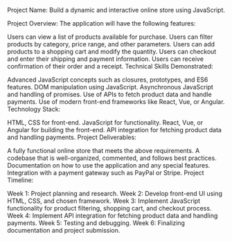 Project Name: Build a dynamic and interactive online store using JavaScript.

Project Overview: The application will have the following features:

Users can view a list of products available for purchase.
Users can filter products by category, price range, and other parameters.
Users can add products to a shopping cart and modify the quantity.
Users can checkout and enter their shipping and payment information.
Users can receive confirmation of their order and a receipt.
Technical Skills Demonstrated:

Advanced JavaScript concepts such as closures, prototypes, and ES6 features.
DOM manipulation using JavaScript.
Asynchronous JavaScript and handling of promises.
Use of APIs to fetch product data and handle payments.
Use of modern front-end frameworks like React, Vue, or Angular.
Technology Stack:

HTML, CSS for front-end.
JavaScript for functionality.
React, Vue, or Angular for building the front-end.
API integration for fetching product data and handling payments.
Project Deliverables:

A fully functional online store that meets the above requirements.
A codebase that is well-organized, commented, and follows best practices.
Documentation on how to use the application and any special features.
Integration with a payment gateway such as PayPal or Stripe.
Project Timeline:

Week 1: Project planning and research.
Week 2: Develop front-end UI using HTML, CSS, and chosen framework.
Week 3: Implement JavaScript functionality for product filtering, shopping cart, and checkout process.
Week 4: Implement API integration for fetching product data and handling payments.
Week 5: Testing and debugging.
Week 6: Finalizing documentation and project submission.